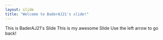 ```yaml
---
layout: slide
title: "Welcome to BaderAJ21's slide!"
---
```

This is BaderAJ21's Slide
This is my awesome Slide
Use the left arrow to go back!
